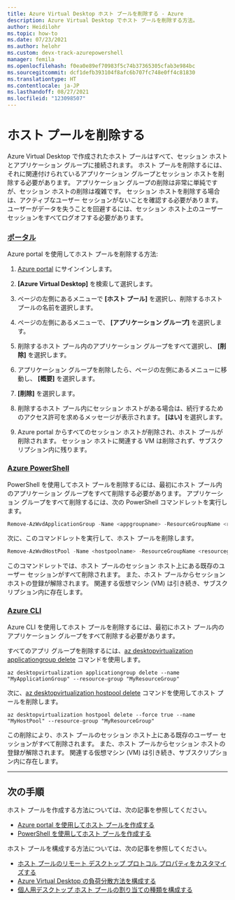 ```yaml
---
title: Azure Virtual Desktop ホスト プールを削除する - Azure
description: Azure Virtual Desktop でホスト プールを削除する方法。
author: Heidilohr
ms.topic: how-to
ms.date: 07/23/2021
ms.author: helohr
ms.custom: devx-track-azurepowershell
manager: femila
ms.openlocfilehash: f0ea0e89ef70983f5c74b37365305cfab3e984bc
ms.sourcegitcommit: dcf1defb393104f8afc6b707fc748e0ff4c81830
ms.translationtype: HT
ms.contentlocale: ja-JP
ms.lasthandoff: 08/27/2021
ms.locfileid: "123098507"
---
```

# <a name="delete-a-host-pool"></a>ホスト プールを削除する

Azure Virtual Desktop で作成されたホスト プールはすべて、セッション ホストとアプリケーション グループに接続されます。 ホスト プールを削除するには、それに関連付けられているアプリケーション グループとセッション ホストを削除する必要があります。 アプリケーション グループの削除は非常に単純ですが、セッション ホストの削除は複雑です。 セッション ホストを削除する場合は、アクティブなユーザー セッションがないことを確認する必要があります。 ユーザーがデータを失うことを回避するには、セッション ホスト上のユーザー セッションをすべてログオフする必要があります。

### <a name="portal"></a>[ポータル](#tab/azure-portal)

Azure portal を使用してホスト プールを削除する方法:

1. [Azure portal](https://portal.azure.com/) にサインインします。

2. **[Azure Virtual Desktop]** を検索して選択します。

3. ページの左側にあるメニューで **[ホスト プール]** を選択し、削除するホスト プールの名前を選択します。

4. ページの左側にあるメニューで、 **[アプリケーション グループ]** を選択します。

5. 削除するホスト プール内のアプリケーション グループをすべて選択し、 **[削除]** を選択します。

6. アプリケーション グループを削除したら、ページの左側にあるメニューに移動し、 **[概要]** を選択します。

7. **[削除]** を選択します。

8. 削除するホスト プール内にセッション ホストがある場合は、続行するためのアクセス許可を求めるメッセージが表示されます。 **[はい]** を選択します。

9. Azure portal からすべてのセッション ホストが削除され、ホスト プールが削除されます。 セッション ホストに関連する VM は削除されず、サブスクリプション内に残ります。

### <a name="azure-powershell"></a>[Azure PowerShell](#tab/azure-powershell)

PowerShell を使用してホスト プールを削除するには、最初にホスト プール内のアプリケーション グループをすべて削除する必要があります。 アプリケーション グループをすべて削除するには、次の PowerShell コマンドレットを実行します。

```powershell
Remove-AzWvdApplicationGroup -Name <appgroupname> -ResourceGroupName <resourcegroupname>
```

次に、このコマンドレットを実行して、ホスト プールを削除します。

```powershell
Remove-AzWvdHostPool -Name <hostpoolname> -ResourceGroupName <resourcegroupname> -Force:$true
```

このコマンドレットでは、ホスト プールのセッション ホスト上にある既存のユーザー セッションがすべて削除されます。 また、ホスト プールからセッション ホストの登録が解除されます。 関連する仮想マシン (VM) は引き続き、サブスクリプション内に存在します。

### <a name="azure-cli"></a>[Azure CLI](#tab/azure-cli)

Azure CLI を使用してホスト プールを削除するには、最初にホスト プール内のアプリケーション グループをすべて削除する必要があります。 

すべてのアプリ グループを削除するには、[az desktopvirtualization applicationgroup delete](/cli/azure/desktopvirtualization/applicationgroup#az_desktopvirtualization_applicationgroup_delete) コマンドを使用します。

```azurecli
az desktopvirtualization applicationgroup delete --name "MyApplicationGroup" --resource-group "MyResourceGroup"
```

次に、[az desktopvirtualization hostpool delete](/cli/azure/desktopvirtualization/hostpool#az_desktopvirtualization_hostpool_delete) コマンドを使用してホスト プールを削除します。

```azurecli
az desktopvirtualization hostpool delete --force true --name "MyHostPool" --resource-group "MyResourceGroup"
```

この削除により、ホスト プールのセッション ホスト上にある既存のユーザー セッションがすべて削除されます。 また、ホスト プールからセッション ホストの登録が解除されます。 関連する仮想マシン (VM) は引き続き、サブスクリプション内に存在します。

---

## <a name="next-steps"></a>次の手順

ホスト プールを作成する方法については、次の記事を参照してください。

- [Azure portal を使用してホスト プールを作成する](create-host-pools-azure-marketplace.md)
- [PowerShell を使用してホスト プールを作成する](create-host-pools-powershell.md)

ホスト プールを構成する方法については、次の記事を参照してください。

- [ホスト プールのリモート デスクトップ プロトコル プロパティをカスタマイズする](customize-rdp-properties.md)
- [Azure Virtual Desktop の負荷分散方法を構成する](configure-host-pool-load-balancing.md)
- [個人用デスクトップ ホスト プールの割り当ての種類を構成する](configure-host-pool-personal-desktop-assignment-type.md)
